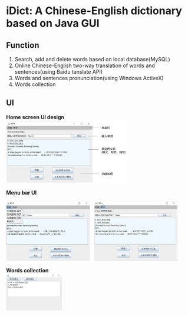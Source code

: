 # iDict: A Chinese-English dictionary based on Java GUI

## Function
1. Search, add and delete words based on local database(MySQL)
2. Online Chinese-English two-way translation of words and sentences(using Baidu tanslate API)
3. Words and sentences pronunciation(using Windows ActiveX)
4. Words collection

## UI
**Home screen UI design**<br>
<img src="images/UI.jpg" length=65% width=65%>

**Menu bar UI**
<p float="left">
  <img src="images/UI-menu1.jpg" length=45% width=45%> &nbsp <img src="images/UI-menu2.jpg" length=45% width=45%>
</p>

**Words collection**<br>
<img src="images/UI-menu3.jpg" length=30% width=30%>
